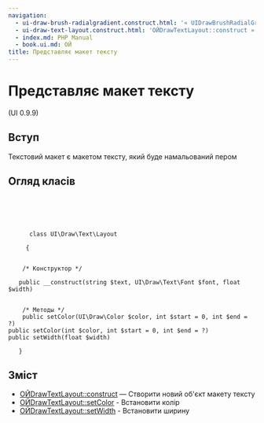 ```yaml
---
navigation:
  - ui-draw-brush-radialgradient.construct.html: '« UIDrawBrushRadialGradient::construct'
  - ui-draw-text-layout.construct.html: 'ОЙDrawTextLayout::construct »'
  - index.md: PHP Manual
  - book.ui.md: ОЙ
title: Представляє макет тексту
---
```

# Представляє макет тексту

(UI 0.9.9)

## Вступ

Текстовий макет є макетом тексту, який буде намальований пером

## Огляд класів

```classsynopsis



    
     
      class UI\Draw\Text\Layout
     
     {


    /* Конструктор */
    
   public __construct(string $text, UI\Draw\Text\Font $font, float $width)


    /* Методы */
    public setColor(UI\Draw\Color $color, int $start = 0, int $end = ?)
public setColor(int $color, int $start = 0, int $end = ?)
public setWidth(float $width)

   }
```

## Зміст

-   [ОЙDrawTextLayout::construct](ui-draw-text-layout.construct.html) — Створити новий об'єкт макету тексту
-   [ОЙDrawTextLayout::setColor](ui-draw-text-layout.setcolor.html) - Встановити колір
-   [ОЙDrawTextLayout::setWidth](ui-draw-text-layout.setwidth.html) - Встановити ширину
